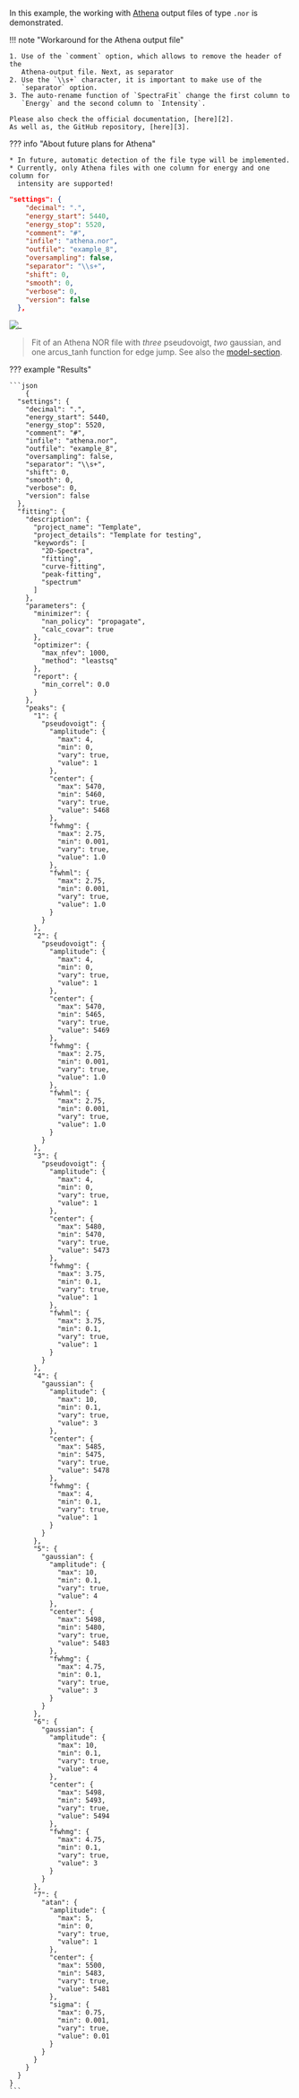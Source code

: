 In this example, the working with [Athena][1] output files of type `.nor` is
demonstrated.

!!! note "Workaround for the Athena output file"

    1. Use of the `comment` option, which allows to remove the header of the
       Athena-output file. Next, as separator
    2. Use the `\\s+` character, it is important to make use of the
       `separator` option.
    3. The auto-rename function of `SpectraFit` change the first column to
       `Energy` and the second column to `Intensity`.

    Please also check the official documentation, [here][2].
    As well as, the GitHub repository, [here][3].

??? info "About future plans for Athena"

    * In future, automatic detection of the file type will be implemented.
    * Currently, only Athena files with one column for energy and one column for
      intensity are supported!

```json
"settings": {
    "decimal": ".",
    "energy_start": 5440,
    "energy_stop": 5520,
    "comment": "#",
    "infile": "athena.nor",
    "outfile": "example_8",
    "oversampling": false,
    "separator": "\\s+",
    "shift": 0,
    "smooth": 0,
    "verbose": 0,
    "version": false
  },
```

![_](images/Figure_8.png)

> Fit of an Athena NOR file with _three_ pseudovoigt, _two_ gaussian, and one
> arcus_tanh function for edge jump. See also the [model-section][3].

??? example "Results"

    ```json
        {
      "settings": {
        "decimal": ".",
        "energy_start": 5440,
        "energy_stop": 5520,
        "comment": "#",
        "infile": "athena.nor",
        "outfile": "example_8",
        "oversampling": false,
        "separator": "\\s+",
        "shift": 0,
        "smooth": 0,
        "verbose": 0,
        "version": false
      },
      "fitting": {
        "description": {
          "project_name": "Template",
          "project_details": "Template for testing",
          "keywords": [
            "2D-Spectra",
            "fitting",
            "curve-fitting",
            "peak-fitting",
            "spectrum"
          ]
        },
        "parameters": {
          "minimizer": {
            "nan_policy": "propagate",
            "calc_covar": true
          },
          "optimizer": {
            "max_nfev": 1000,
            "method": "leastsq"
          },
          "report": {
            "min_correl": 0.0
          }
        },
        "peaks": {
          "1": {
            "pseudovoigt": {
              "amplitude": {
                "max": 4,
                "min": 0,
                "vary": true,
                "value": 1
              },
              "center": {
                "max": 5470,
                "min": 5460,
                "vary": true,
                "value": 5468
              },
              "fwhmg": {
                "max": 2.75,
                "min": 0.001,
                "vary": true,
                "value": 1.0
              },
              "fwhml": {
                "max": 2.75,
                "min": 0.001,
                "vary": true,
                "value": 1.0
              }
            }
          },
          "2": {
            "pseudovoigt": {
              "amplitude": {
                "max": 4,
                "min": 0,
                "vary": true,
                "value": 1
              },
              "center": {
                "max": 5470,
                "min": 5465,
                "vary": true,
                "value": 5469
              },
              "fwhmg": {
                "max": 2.75,
                "min": 0.001,
                "vary": true,
                "value": 1.0
              },
              "fwhml": {
                "max": 2.75,
                "min": 0.001,
                "vary": true,
                "value": 1.0
              }
            }
          },
          "3": {
            "pseudovoigt": {
              "amplitude": {
                "max": 4,
                "min": 0,
                "vary": true,
                "value": 1
              },
              "center": {
                "max": 5480,
                "min": 5470,
                "vary": true,
                "value": 5473
              },
              "fwhmg": {
                "max": 3.75,
                "min": 0.1,
                "vary": true,
                "value": 1
              },
              "fwhml": {
                "max": 3.75,
                "min": 0.1,
                "vary": true,
                "value": 1
              }
            }
          },
          "4": {
            "gaussian": {
              "amplitude": {
                "max": 10,
                "min": 0.1,
                "vary": true,
                "value": 3
              },
              "center": {
                "max": 5485,
                "min": 5475,
                "vary": true,
                "value": 5478
              },
              "fwhmg": {
                "max": 4,
                "min": 0.1,
                "vary": true,
                "value": 1
              }
            }
          },
          "5": {
            "gaussian": {
              "amplitude": {
                "max": 10,
                "min": 0.1,
                "vary": true,
                "value": 4
              },
              "center": {
                "max": 5498,
                "min": 5480,
                "vary": true,
                "value": 5483
              },
              "fwhmg": {
                "max": 4.75,
                "min": 0.1,
                "vary": true,
                "value": 3
              }
            }
          },
          "6": {
            "gaussian": {
              "amplitude": {
                "max": 10,
                "min": 0.1,
                "vary": true,
                "value": 4
              },
              "center": {
                "max": 5498,
                "min": 5493,
                "vary": true,
                "value": 5494
              },
              "fwhmg": {
                "max": 4.75,
                "min": 0.1,
                "vary": true,
                "value": 3
              }
            }
          },
          "7": {
            "atan": {
              "amplitude": {
                "max": 5,
                "min": 0,
                "vary": true,
                "value": 1
              },
              "center": {
                "max": 5500,
                "min": 5483,
                "vary": true,
                "value": 5481
              },
              "sigma": {
                "max": 0.75,
                "min": 0.001,
                "vary": true,
                "value": 0.01
              }
            }
          }
        }
      }
    }
    ```

[1]: http://bruceravel.github.io/demeter/documents/Athena/index.html
[2]: https://bruceravel.github.io/demeter/
[3]: https://github.com/bruceravel/demeter
[4]: ../../doc/models/
